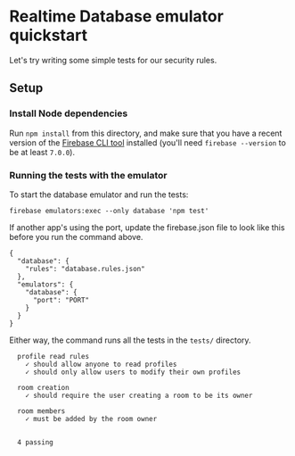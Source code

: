 # Realtime Database emulator quickstart

Let's try writing some simple tests for our security rules.

## Setup

### Install Node dependencies

Run `npm install` from this directory, and make sure that you have a recent
version of the [Firebase CLI tool](https://github.com/firebase/firebase-tools)
installed (you'll need `firebase --version` to be at least `7.0.0`).

### Running the tests with the emulator

To start the database emulator and run the tests:
```
firebase emulators:exec --only database 'npm test'
```

If another app's using the port, update the firebase.json file to
look like this before you run the command above.
```
{
  "database": {
    "rules": "database.rules.json"
  },
  "emulators": {
    "database": {
      "port": "PORT"
    }
  }
}
```

Either way, the command runs all the tests in the `tests/` directory.

```
  profile read rules
    ✓ should allow anyone to read profiles
    ✓ should only allow users to modify their own profiles

  room creation
    ✓ should require the user creating a room to be its owner

  room members
    ✓ must be added by the room owner


  4 passing
```
